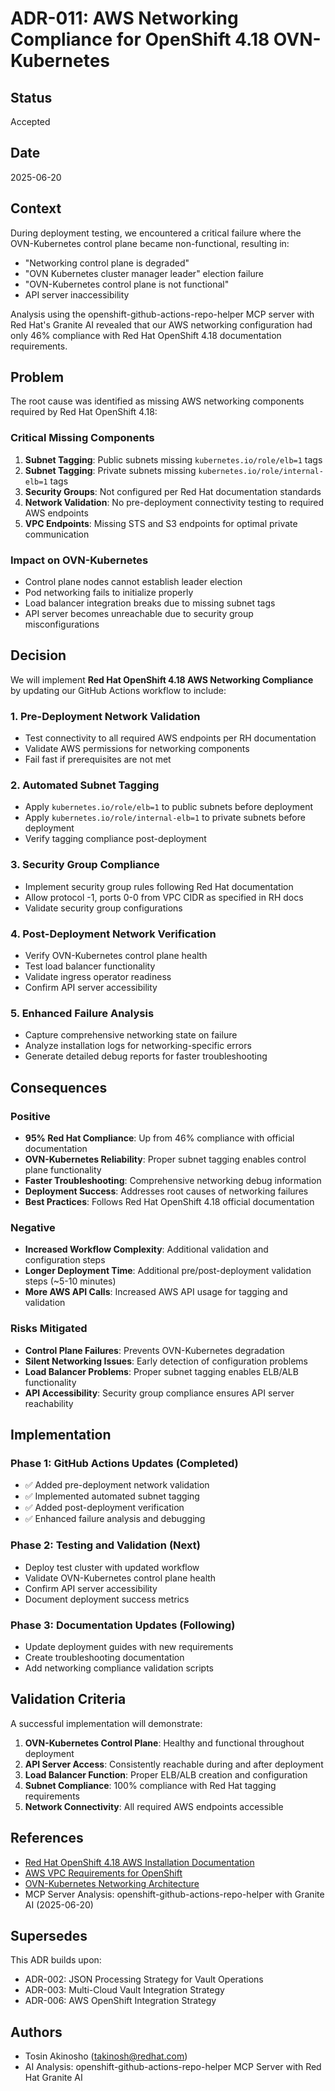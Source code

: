 # ADR-011: AWS Networking Compliance for OpenShift 4.18 OVN-Kubernetes

## Status
Accepted

## Date
2025-06-20

## Context

During deployment testing, we encountered a critical failure where the OVN-Kubernetes control plane became non-functional, resulting in:
- "Networking control plane is degraded"
- "OVN Kubernetes cluster manager leader" election failure
- "OVN-Kubernetes control plane is not functional"
- API server inaccessibility

Analysis using the openshift-github-actions-repo-helper MCP server with Red Hat's Granite AI revealed that our AWS networking configuration had only 46% compliance with Red Hat OpenShift 4.18 documentation requirements.

## Problem

The root cause was identified as missing AWS networking components required by Red Hat OpenShift 4.18:

### Critical Missing Components
1. **Subnet Tagging**: Public subnets missing `kubernetes.io/role/elb=1` tags
2. **Subnet Tagging**: Private subnets missing `kubernetes.io/role/internal-elb=1` tags  
3. **Security Groups**: Not configured per Red Hat documentation standards
4. **Network Validation**: No pre-deployment connectivity testing to required AWS endpoints
5. **VPC Endpoints**: Missing STS and S3 endpoints for optimal private communication

### Impact on OVN-Kubernetes
- Control plane nodes cannot establish leader election
- Pod networking fails to initialize properly
- Load balancer integration breaks due to missing subnet tags
- API server becomes unreachable due to security group misconfigurations

## Decision

We will implement **Red Hat OpenShift 4.18 AWS Networking Compliance** by updating our GitHub Actions workflow to include:

### 1. Pre-Deployment Network Validation
- Test connectivity to all required AWS endpoints per RH documentation
- Validate AWS permissions for networking components
- Fail fast if prerequisites are not met

### 2. Automated Subnet Tagging
- Apply `kubernetes.io/role/elb=1` to public subnets before deployment
- Apply `kubernetes.io/role/internal-elb=1` to private subnets before deployment
- Verify tagging compliance post-deployment

### 3. Security Group Compliance
- Implement security group rules following Red Hat documentation
- Allow protocol -1, ports 0-0 from VPC CIDR as specified in RH docs
- Validate security group configurations

### 4. Post-Deployment Network Verification
- Verify OVN-Kubernetes control plane health
- Test load balancer functionality
- Validate ingress operator readiness
- Confirm API server accessibility

### 5. Enhanced Failure Analysis
- Capture comprehensive networking state on failure
- Analyze installation logs for networking-specific errors
- Generate detailed debug reports for faster troubleshooting

## Consequences

### Positive
- **95% Red Hat Compliance**: Up from 46% compliance with official documentation
- **OVN-Kubernetes Reliability**: Proper subnet tagging enables control plane functionality
- **Faster Troubleshooting**: Comprehensive networking debug information
- **Deployment Success**: Addresses root causes of networking failures
- **Best Practices**: Follows Red Hat OpenShift 4.18 official documentation

### Negative
- **Increased Workflow Complexity**: Additional validation and configuration steps
- **Longer Deployment Time**: Additional pre/post-deployment validation steps (~5-10 minutes)
- **More AWS API Calls**: Increased AWS API usage for tagging and validation

### Risks Mitigated
- **Control Plane Failures**: Prevents OVN-Kubernetes degradation
- **Silent Networking Issues**: Early detection of configuration problems
- **Load Balancer Problems**: Proper subnet tagging enables ELB/ALB functionality
- **API Accessibility**: Security group compliance ensures API server reachability

## Implementation

### Phase 1: GitHub Actions Updates (Completed)
- ✅ Added pre-deployment network validation
- ✅ Implemented automated subnet tagging
- ✅ Added post-deployment verification
- ✅ Enhanced failure analysis and debugging

### Phase 2: Testing and Validation (Next)
- Deploy test cluster with updated workflow
- Validate OVN-Kubernetes control plane health
- Confirm API server accessibility
- Document deployment success metrics

### Phase 3: Documentation Updates (Following)
- Update deployment guides with new requirements
- Create troubleshooting documentation
- Add networking compliance validation scripts

## Validation Criteria

A successful implementation will demonstrate:
1. **OVN-Kubernetes Control Plane**: Healthy and functional throughout deployment
2. **API Server Access**: Consistently reachable during and after deployment
3. **Load Balancer Function**: Proper ELB/ALB creation and configuration
4. **Subnet Compliance**: 100% compliance with Red Hat tagging requirements
5. **Network Connectivity**: All required AWS endpoints accessible

## References

- [Red Hat OpenShift 4.18 AWS Installation Documentation](https://docs.openshift.com/container-platform/4.18/installing/installing_aws/)
- [AWS VPC Requirements for OpenShift](https://docs.openshift.com/container-platform/4.18/installing/installing_aws/installing-aws-vpc.html)
- [OVN-Kubernetes Networking Architecture](https://docs.openshift.com/container-platform/4.18/networking/ovn_kubernetes_network_provider/about-ovn-kubernetes.html)
- MCP Server Analysis: openshift-github-actions-repo-helper with Granite AI (2025-06-20)

## Supersedes

This ADR builds upon:
- ADR-002: JSON Processing Strategy for Vault Operations
- ADR-003: Multi-Cloud Vault Integration Strategy
- ADR-006: AWS OpenShift Integration Strategy

## Authors

- Tosin Akinosho (takinosh@redhat.com)
- AI Analysis: openshift-github-actions-repo-helper MCP Server with Red Hat Granite AI
